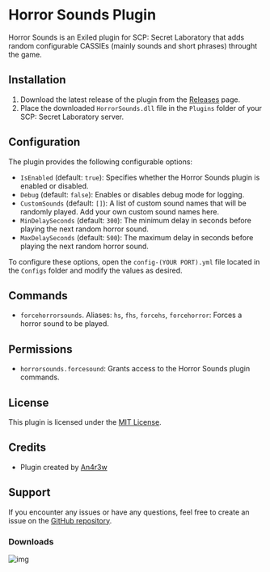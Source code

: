 # Horror Sounds Plugin

Horror Sounds is an Exiled plugin for SCP: Secret Laboratory that adds random configurable CASSIEs (mainly sounds and short phrases) throught the game.

## Installation

1. Download the latest release of the plugin from the [Releases](https://github.com/An4r3w/HorrorSounds/releases) page.
2. Place the downloaded `HorrorSounds.dll` file in the `Plugins` folder of your SCP: Secret Laboratory server.

## Configuration

The plugin provides the following configurable options:

- `IsEnabled` (default: `true`): Specifies whether the Horror Sounds plugin is enabled or disabled.
- `Debug` (default: `false`): Enables or disables debug mode for logging.
- `CustomSounds` (default: `[]`): A list of custom sound names that will be randomly played. Add your own custom sound names here.
- `MinDelaySeconds` (default: `300`): The minimum delay in seconds before playing the next random horror sound.
- `MaxDelaySeconds` (default: `500`): The maximum delay in seconds before playing the next random horror sound.

To configure these options, open the `config-(YOUR PORT).yml` file located in the `Configs` folder and modify the values as desired.

## Commands

- `forcehorrorsounds`. Aliases: `hs`, `fhs`, `forcehs`, `forcehorror`: Forces a horror sound to be played.

## Permissions

- `horrorsounds.forcesound`: Grants access to the Horror Sounds plugin commands.

## License

This plugin is licensed under the [MIT License](LICENSE).

## Credits

- Plugin created by [An4r3w](https://github.com/An4r3w)

## Support

If you encounter any issues or have any questions, feel free to create an issue on the [GitHub repository](https://github.com/An4r3w/HorrorSounds/issues).

### Downloads

![img](https://img.shields.io/github/downloads/An4r3w/HorrorSounds/total?style=for-the-badge)
